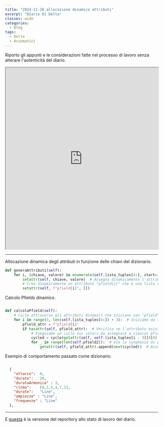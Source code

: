 ```yaml
---
title: "2024-11-26 allocazione dinamica attributi"
excerpt: "Diario Di Delta"
classes: wide
categories:
  - Blog
tags:
  - Delta
  - Acusmatici
---
```


Riporto gli appunti e le considerazioni fatte nel processo di lavoro senza alterare l'autenticità del diario.

<iframe src="https://docs.google.com/viewer?url=https://s-e-a-m.github.io/giulio-romano-de-mattia/assets/docs/2024-11-26_deltaBlog.pdf&embedded=true" width="100%" height="600px"></iframe>

---

Allocazione dinamica degli attributi in funzione delle chiavi del dizionario.    
```python
def generaAttributi(self):
    for i, (chiave, valore) in enumerate(self.lista_tuples[4:], start=3):
        setattr(self, chiave, valore)  # Assegna dinamicamente l'attributo
        # Crea dinamicamente un attributo "pfield{i}" che è una lista vuota
        setattr(self, f"pfield{i}", [])

```

Calcolo Pfields dinamico.   
```python

def calcolaPfield(self):
    # Ciclo attraverso gli attributi dinamici che iniziano con "pfield"
    for i in range(3, len(self.lista_tuples[4:]) + 3):  # Iniziamo da 3 per "pfield3"
        pfield_attr = f"pfield{i}"
        if hasattr(self, pfield_attr):  # Verifica se l'attributo esiste
            # Eseguiamo un ciclo sui valori da assegnare a ciascun pfield
            cycled = cycle(getattr(self, self.lista_tuples[i - 3][0]))  # Recuperiamo la lista da associare
            for _ in range(len(self.pfield2)):  # Usa la lunghezza di pfield2 per il ciclo
                getattr(self, pfield_attr).append(next(cycled))  # Assegna i valori dinamicamente
```

Esempio di comportamento passato come dizionario.    
```json

  {
    "attacco":  0,
    "durata":   20,
    "durataArmonica" : 3,
    "ritmo":    [8,2,5,4,7,1],
    "durate":   "Line",
    "ampiezze" : "Line",
    "frequenze" : "Line"
  },
```

---
E [questa](https://github.com/DMGiulioRomano/delta/tree/a31089fb48ab831412bd4e9ccf59474e34cbd093) è la versione del reporitory allo stato di lavoro del diario.

